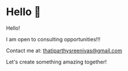 # Hello 🙌

Hello!

I am open to consulting opportunities!!!

Contact me at: thatiparthysreenivas@gmail.com

Let's create something amazing together!
